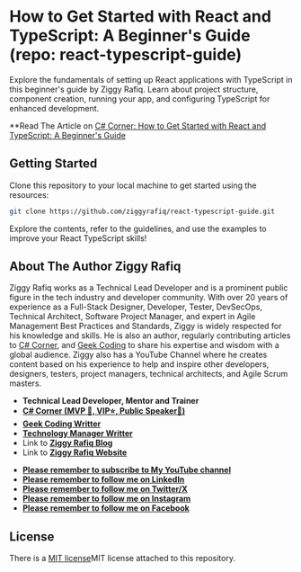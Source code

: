 # How to Get Started with React and TypeScript: A Beginner's Guide (repo: react-typescript-guide)
Explore the fundamentals of setting up React applications with TypeScript in this beginner's guide by Ziggy Rafiq. Learn about project structure, component creation, running your app, and configuring TypeScript for enhanced development.
 
 **Read The Article on [C# Corner: How to Get Started with React and TypeScript: A Beginner's Guide ](https://www.c-sharpcorner.com/article/how-to-get-started-with-react-and-typescript-a-beginners-guide/)

## Getting Started
Clone this repository to your local machine to get started using the resources:
```bash
git clone https://github.com/ziggyrafiq/react-typescript-guide.git
```
Explore the contents, refer to the guidelines, and use the examples to improve your React TypeScript skills!

## About The Author Ziggy Rafiq 
Ziggy Rafiq works as a Technical Lead Developer and is a prominent public figure in the tech industry and developer community. With over 20 years of experience as a Full-Stack Designer, Developer, Tester, DevSecOps, Technical Architect, 
Software Project Manager, and expert in Agile Management Best Practices and Standards, Ziggy is widely respected for his knowledge and skills. He is also an author, regularly contributing articles 
to [C# Corner](https://www.c-sharpcorner.com/members/ziggy-rafiq), and [Geek Coding](https://geek-coding.com/members/ziggy-rafiq) to 
share his expertise and wisdom with a global audience. Ziggy also has a YouTube Channel where he creates content based on his experience to help and inspire other developers, designers, testers, project managers, 
technical architects, and Agile Scrum masters.   

- **Technical Lead Developer, Mentor and Trainer**
- **[C# Corner (MVP 🏅, VIP⭐️, Public Speaker🎤)](https://www.c-sharpcorner.com/members/ziggy-rafiq)**
- **[Geek Coding Writter](https://geek-coding.com/members/ziggy-rafiq)**
- **[Technology Manager Writter](https://technology-manager.com/members/ziggy-rafiq)**
- Link to [**Ziggy Rafiq Blog**](https://blog.ziggyrafiq.com)
- Link to [**Ziggy Rafiq Website**](https://ziggyrafiq.com)
* [**Please remember to subscribe to My YouTube channel**](https://www.youtube.com/)
* [**Please remember to follow me on LinkedIn**](https://www.linkedin.com/in/ziggyrafiq/)
* [**Please remember to follow  me on Twitter/X**](https://twitter.com/ziggyrafiq)
* [**Please remember to follow  me on Instagram**](https://www.instagram.com/ziggyrafiq/)
* [**Please remember to follow  me on Facebook**](https://www.facebook.com/ziggyrafiq)

 

## License
There is a [MIT license](License.md)MIT license attached to this repository.
